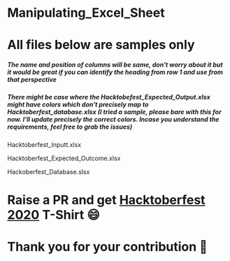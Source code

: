 # Manipulating_Excel_Sheet

# All files below are samples only

##### The name and position of columns will be same, don't worry about it but it would be great if you can identify the heading from row 1 and use from that perspective

##### There might be case where the Hacktobefest_Expected_Output.xlsx might have colors which don't precisely map to Hacktoberfest_database.xlsx (I tried a sample, please bare with this for now. I'll update precisely the correct colors. Incase you understand the requirements, feel free to grab the issues)
Hacktoberfest_Inputt.xlsx


Hacktoberfest_Expected_Outcome.xlsx


Hackoberfest_Database.slsx 


# Raise a PR and get [Hacktoberfest 2020](https://hacktoberfest.digitalocean.com/) T-Shirt :smile: 
# Thank you for your contribution :clap:
